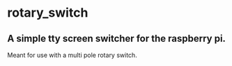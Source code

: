 # rotary_switch

## A simple tty screen switcher for the raspberry pi.

Meant for use with a multi pole rotary switch.
